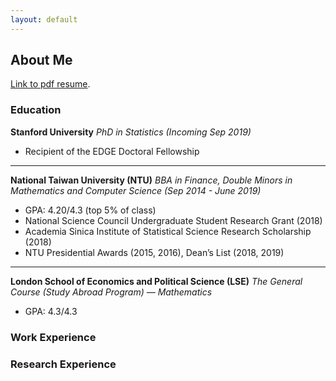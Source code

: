 ```yaml
---
layout: default
---
```


## About Me

[Link to pdf resume](AnnetteJing.github.io/assets/AJing_Resume.pdf).

### Education

**Stanford University**
*PhD in Statistics (Incoming Sep 2019)*
- Recipient of the EDGE Doctoral Fellowship

* * *

**National Taiwan University (NTU)**
*BBA in Finance, Double Minors in Mathematics and Computer Science (Sep 2014 - June 2019)*
- GPA: 4.20/4.3 (top 5% of class)
- National Science Council Undergraduate Student Research Grant (2018)
- Academia Sinica Institute of Statistical Science Research Scholarship (2018)
- NTU Presidential Awards (2015, 2016), Dean’s List (2018, 2019)

* * *

**London School of Economics and Political Science (LSE)**
*The General Course (Study Abroad Program) — Mathematics*
- GPA: 4.3/4.3


### Work Experience



### Research Experience
